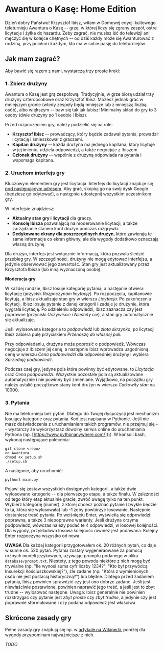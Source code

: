 # Awantura o Kasę: Home Edition

Dzień dobry Państwu! Krzysztof Ibisz, witam w Domowej edycji kultowego teleturnieju Awantura o Kasę -- grze, w której liczy się zgrany zespół, ostre licytacje i żyłka do hazardu.
Żeby zagrać, nie musisz iść do telewizji ani męczyć się w kolejce chętnych -- od dziś każdy może się Awanturować z rodziną, przyjaciółmi i każdym, kto ma w sobie pasję do teleturniejów.

## Jak mam zagrać?

Aby bawić się razem z nami, wystarczą trzy proste kroki:

### 1. Zbierz drużyny

Awantura o Kasę jest grą zespołową.
Tradycyjnie, w grze biorą udział trzy drużyny czteroosobowe oraz Krzysztof Ibisz.
Możesz jednak grać w mniejszym gronie (wtedy zespoły będą mniejsze lub z mniejszą liczbą osób), albo większym -- baw się tak jak lubisz!
Minimalny skład do gry to 3 osoby (dwie drużyny po 1 osobie i Ibisz).

Przed rozpoczęciem gry, należy podzielić się na role:
- **Krzysztof Ibisz** -- prowadzący, który będzie zadawał pytania, prowadził licytację i śmieszkował z graczami.
- **Kapitan drużyny** -- każda drużyna ma jednego kapitana, który licytuje w jej imieniu, udziela odpowiedzi, a także negocjuje z Ibiszem.
- **Członek drużyny** -- wspólnie z drużyną odpowiada na pytania i wspomaga kapitana.

### 2. Uruchom interfejs gry

Kluczowym elementem gry jest licytacja. Interfejs do licytacji znajduje się [pod następującym adresem](https://docs.google.com/spreadsheets/d/1kq946CDMJDhhmP5jHJtFsTRtXwcpKvi_y2PU4zDj-io/edit?usp=sharing).
Aby grać, skopiuj go na swój dysk Google (będziesz go edytować), a następnie udostępnij wszystkim uczestnikom gry.

W interfejsie znajdziesz:
- **Aktualny stan gry i licytacji** dla graczy.
- **Konsolę Ibisza** pozwalającą na moderowanie licytacji, a także zarządzanie stanem kont drużyn podczas rozgrywki.
- **Dedykowane ekrany dla poszczególnych drużyn**, które zawierają te same informacje co ekran główny, ale dla wygody dodatkowo oznaczają własną drużynę.

Dla drużyn, interfejs jest wyłącznie informacją, która pozwala śledzić przebieg gry.
W szczególności, drużyny nie mogą edytować interfejsu, a jedynie obserwować jego zawartość.
Stan gry jest aktualizowany przez Krzysztofa Ibisza (lub inną wyznaczoną osobę).

**Moderacja gry**

W każdej rundzie, Ibisz losuje kategorię pytania, a następnie otwiera licytację (przycisk _Rozpoczynam licytację_).
Po rozpoczęciu, kapitanowie licytują, a Ibisz aktualizuje stan gry w wierszu _Licytacja_.
Po zakończeniu licytacji, Ibisz losuje pytanie z danej kategorii i zadaje je drużynie, która wygrała licytację.
Po udzieleniu odpowiedzi, Ibisz zaznacza czy jest poprawne (przyciski _Oczywiście_ i _Niestety nie_), a stan gry automatycznie się aktualizuje.

Jeśli wylosowana kategoria to _podpowiedź_ lub _złota skrzynka_, po licytacji Ibisz zabiera pulę przyciskiem _Przenoszę do własnej puli_.

Przy odpowiadaniu, drużyna może poprosić o podpowiedź.
Wówczas negocjuje z Ibiszem jej cenę, a następnie Ibisz wprowadza uzgodnioną cenę w wierszu _Cena podpowiedzi_ dla odpowiedniej drużyny i wybiera _Sprzedaję podpowiedź_.

Podczas caej gry, jedyne pola które powinny być edytowane, to _Licytacja_ oraz _Cena podpowiedzi_.
Wszystkie pozostałe pola są aktualizowane automatycznie i nie powinny być zmieniane.
Wyjątkowo, na początku gry należy ustalić początkowe stany kont drużyn w wierszu _Całkowity stan_ na 10000.

### 3. Pytania

Nie ma teleturnieju bez pytań.
Dlatego do Twojej dyspozycji jest mechanizm losujący kategorie oraz pytania.
Kod jest napisany w Pythonie.
Jeśli nie masz doświadczenia z uruchamianiem takich programów, nie przejmuj się -- wystarczy że wykorzystasz dowolny serwis online do uruchamiania Pythona (np. [https://www.pythonanywhere.com/]()).
W konsoli bash, wykonaj następujące polecenia:
```
git clone <repo>
cd Awantura
chmod +x setup.sh
./setup.sh
```
A następnie, aby uruchomić:
```
python3 main.py
```
Pojawi się zestaw wszystkich dostępnych kategorii, a także dwie wylosowane kategorie -- dla pierwszego etapu, a także finału.
W zależności od tego który etap aktualnie gracie, zwróć uwagę tylko na ten punkt.
Wybierz kategorię (numer), z której chcesz poznać pytanie (zwykle będzie to ta, która się wylosowała) lub -1 żeby powtórzyć losowanie.
Następnie dostaniesz treść pytania.
Po wciśnięciu Enter, wyświetlą się odpowiedzi: poprawna, a także 3 niepoprawne warianty.
Jeśli drużyna orzyma podpowiedź, wówczas należy podać te 4 odpowiedzi, w losowej kolejności.
Dla wygody, przykładowa losowa kolejność również jest podawana.
Kolejny Enter rozpoczyna wszystko od nowa.

**UWAGA** Dla każdej kategorii przygotowałem ok. 20 różnych pytań, co daje w sumie ok. 520 pytań.
Pytania zostały wygeneraowane za pomocą różnych modeli językowych, używając promptu podanego w pliku `database/prompt.txt`.
Niestety, z tego powodu niektóre z nich mogą być trywialne (np. "Ile wynosi suma cyfr liczby 1234?", "Kto był przywódcą Insurekcji Kościuszkowskiej?"), źle zadane (np. "Która z wymienionych osób nie jest postacią historyczną?") lub błędne.
Dlatego przed zadaniem pytania, Ibisz powinien sprawdzić czy jest ono dobrze zadane.
Jeśli jest niewłaściwie postawione, powinien naprawić jego treść, a jeśli jest to zbyt trudne -- wylosować następne.
Uwaga: Ibisz generalnie nie powinien rozstrzygać czy pytanie jest _zbyt proste_ czy _zbyt trudne_, a jedynie czy jest poprawnie sformułowane i czy podana odpowiedź jest właściwa.

## Skrócone zasady gry

Pełne zasady gry znajdują się np. w [artykule na Wikipedii](https://pl.wikipedia.org/wiki/Awantura_o_kas%C4%99), poniżej dla wygody przypominam najważniejsze z nich.

_TODO_